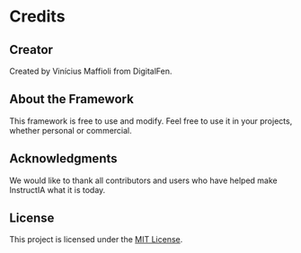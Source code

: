 # Credits

## Creator

Created by Vinícius Maffioli from DigitalFen.

## About the Framework

This framework is free to use and modify. Feel free to use it in your projects, whether personal or commercial.

## Acknowledgments

We would like to thank all contributors and users who have helped make InstructIA what it is today.

## License

This project is licensed under the [MIT License](license.md). 